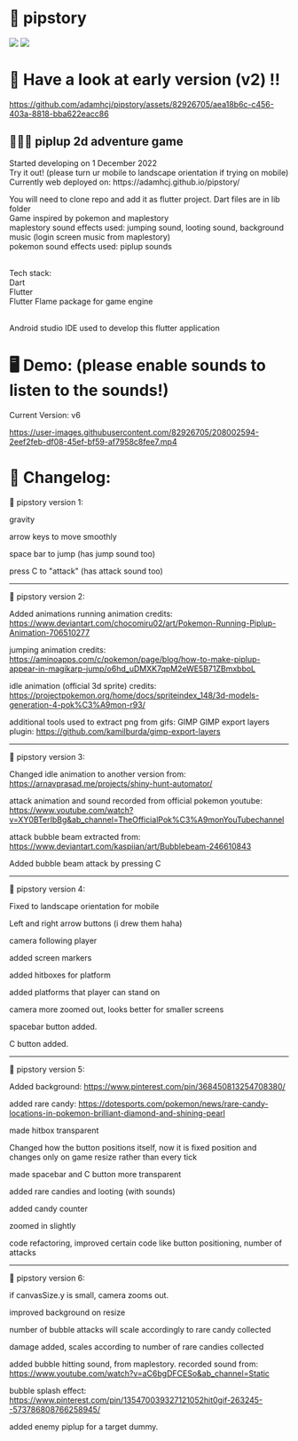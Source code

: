 # 🐧 pipstory

<img src="https://github.com/piplupOwo/piplupOwo.github.io/blob/main/resources/bg5.gif?raw=true" />
<img src="https://github.com/piplupOwo/piplupOwo.github.io/blob/main/resources/bg6.gif?raw=true" />


# 🐣 Have a look at early version (v2) !!
https://github.com/adamhcj/pipstory/assets/82926705/aea18b6c-c456-403a-8818-bba622eacc86


## 🐧🐧🐧 piplup 2d adventure game
<p>
Started developing on 1 December 2022 <br>
Try it out! (please turn ur mobile to landscape orientation if trying on mobile)<br>
Currently web deployed on: https://adamhcj.github.io/pipstory/<br>

You will need to clone repo and add it as flutter project. Dart files are in lib folder<br>
Game inspired by pokemon and maplestory<br>
maplestory sound effects used: jumping sound, looting sound, background music (login screen music from maplestory)<br>
pokemon sound effects used: piplup sounds<br>
</p>

<br>
Tech stack:<br>
Dart<br>
Flutter<br>
Flutter Flame package for game engine<br>

<br>
<p>
Android studio IDE used to develop this flutter application
</p>

# 🖥️ Demo: (please enable sounds to listen to the sounds!)
<p> Current Version: v6 </p>



https://user-images.githubusercontent.com/82926705/208002594-2eef2feb-df08-45ef-bf59-af7958c8fee7.mp4










# 📄 Changelog:
<p>

🐣 pipstory version 1:

gravity

arrow keys to move smoothly

space bar to jump (has jump sound too)

press C to "attack" (has attack sound too)

_________________________________________________________________________________________________________________________________________________________
🐥 pipstory version 2:

Added animations
running animation credits: https://www.deviantart.com/chocomiru02/art/Pokemon-Running-Piplup-Animation-706510277

jumping animation credits: https://aminoapps.com/c/pokemon/page/blog/how-to-make-piplup-appear-in-magikarp-jump/o6hd_uDMXK7qpM2eWE5B71ZBmxbboL

idle animation (official 3d sprite) credits: https://projectpokemon.org/home/docs/spriteindex_148/3d-models-generation-4-pok%C3%A9mon-r93/

additional tools used to extract png from gifs:
GIMP
GIMP export layers plugin: https://github.com/kamilburda/gimp-export-layers

_________________________________________________________________________________________________________________________________________________________
🐤 pipstory version 3:

Changed idle animation to another version from: https://arnavprasad.me/projects/shiny-hunt-automator/

attack animation and sound recorded from
official pokemon youtube: https://www.youtube.com/watch?v=XY0BTerIbBg&ab_channel=TheOfficialPok%C3%A9monYouTubechannel

attack bubble beam extracted from: https://www.deviantart.com/kaspiian/art/Bubblebeam-246610843

Added bubble beam attack by pressing C

_________________________________________________________________________________________________________________________________________________________
🐔 pipstory version 4:


Fixed to landscape orientation for mobile

Left and right arrow buttons (i drew them haha)

camera following player

added screen markers

added hitboxes for platform

added platforms that player can stand on

camera more zoomed out, looks better for smaller screens

spacebar button added.

C button added.
  
_________________________________________________________________________________________________________________________________________________________
🐓 pipstory version 5:

Added background: https://www.pinterest.com/pin/368450813254708380/

added rare candy: https://dotesports.com/pokemon/news/rare-candy-locations-in-pokemon-brilliant-diamond-and-shining-pearl

made hitbox transparent

Changed how the button positions itself, now it is fixed position and changes
only on game resize rather than every tick

made spacebar and C button more transparent

added rare candies and looting (with sounds)

added candy counter

zoomed in slightly

code refactoring, improved certain code like button positioning, number of attacks

_________________________________________________________________________________________________________________________________________________________
🐧 pipstory version 6:

if canvasSize.y is small, camera zooms out.

improved background on resize

number of bubble attacks will scale accordingly to rare candy collected

damage added, scales according to number of rare candies collected

added bubble hitting sound, from maplestory. recorded sound from:
https://www.youtube.com/watch?v=aC6bgDFCESo&ab_channel=Static

bubble splash effect: https://www.pinterest.com/pin/135470039327121052hit0gif-263245--573786808766258945/

added enemy piplup for a target dummy.


</p>
